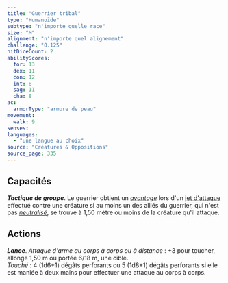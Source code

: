 ```yaml
---
title: "Guerrier tribal"
type: "Humanoïde"
subtype: "n'importe quelle race"
size: "M"
alignment: "n'importe quel alignement"
challenge: "0.125"
hitDiceCount: 2
abilityScores:
  for: 13
  dex: 11
  con: 12
  int: 8
  sag: 11
  cha: 8
ac: 
  armorType: "armure de peau"
movement: 
  walk: 9
senses: 
languages: 
  - "une langue au choix"
source: "Créatures & Oppositions"
source_page: 335
---
```

## Capacités
_**Tactique de groupe**_. Le guerrier obtient un [_avantage_](/utiliser-les-caracteristiques/#avantage-et-desavantage) lors d'un [jet d'attaque](/combattre/#jets-d-attaque) effectué contre une créature si au moins un des alliés du guerrier, qui n'est pas [_neutralisé_](/gerer-la-sante-du-personnage/#neutralise), se trouve à 1,50 mètre ou moins de la créature qu'il attaque.

## Actions
_**Lance**_. _Attaque d'arme au corps à corps ou à distance_ : +3 pour toucher, allonge 1,50 m ou portée 6/18 m, une cible.  
_Touché_ : 4 (1d6+1) dégâts perforants ou 5 (1d8+1) dégâts perforants si elle est maniée à deux mains pour effectuer une attaque au corps à corps.

